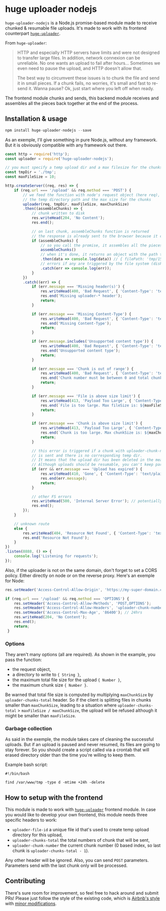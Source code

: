 # huge uploader nodejs

`huge-uploader-nodejs` is a Node.js promise-based module made to receive chunked & resumable file uploads. It's made to work with its frontend counterpart [`huge-uploader`](https://github.com/Buzut/huge-uploader).

From `huge-uploader`:
> HTTP and especially HTTP servers have limits and were not designed to transfer large files. In addition, network connexion can be unreliable. No one wants an upload to fail after hours… Sometimes we even need to pause the upload, and HTTP doesn't allow that.
>
> The best way to circumvent these issues is to chunk the file and send it in small pieces. If a chunk fails, no worries, it's small and fast to re-send it. Wanna pause? Ok, just start where you left off when ready.

The frontend module chunks and sends, this backend module receives and assembles all the pieces back together at the end of the process.

## Installation & usage

```javascript
npm install huge-uploader-nodejs --save
```

As an exemple, I'll give something in pure Node.js, without any framework. But it is obviously compatible with any framework out there.

```javascript
const http = require('http');
const uploader = require('huge-uploader-nodejs');

// you must specify a temp upload dir and a max filesize for the chunks
const tmpDir = './tmp';
const maxFileSize = 10;

http.createServer((req, res) => {
    if (req.url === '/upload' && req.method === 'POST') {
        // we feed the function with node's request object (here req),
        // the temp directory path and the max size for the chunks
        uploader(req, tmpDir, maxFileSize, maxChunkSize)
        .then((assembleChunks) => {
            // chunk written to disk
            res.writeHead(204, 'No Content');
            res.end();

            // on last chunk, assembleChunks function is returned
            // the response is already sent to the browser because it can take some time if the file is huge
            if (assembleChunks) {
                // so you call the promise, it assembles all the pieces together and cleans the temporary files
                assembleChunks()
                // when it's done, it returns an object with the path to the file and additional post parameters if any
                .then(data => console.log(data)) // { filePath: 'tmp/1528932277257', postParams: { email: 'upload@corp.com', name: 'Mr Smith' } }
                // errors if any are triggered by the file system (disk is full…)
                .catch(err => console.log(err));
            }
        })
        .catch((err) => {
            if (err.message === 'Missing header(s)') {
                res.writeHead(400, 'Bad Request', { 'Content-Type': 'text/plain' });
                res.end('Missing uploader-* header');
                return;
            }

            if (err.message === 'Missing Content-Type') {
                res.writeHead(400, 'Bad Request', { 'Content-Type': 'text/plain' });
                res.end('Missing Content-Type');
                return;
            }

            if (err.message.includes('Unsupported content type')) {
                res.writeHead(400, 'Bad Request', { 'Content-Type': 'text/plain' });
                res.end('Unsupported content type');
                return;
            }

            if (err.message === 'Chunk is out of range') {
                res.writeHead(400, 'Bad Request', { 'Content-Type': 'text/plain' });
                res.end('Chunk number must be between 0 and total chunks - 1 (0 indexed)');
                return;
            }

            if (err.message === 'File is above size limit') {
                res.writeHead(413, 'Payload Too Large', { 'Content-Type': 'text/plain' });
                res.end(`File is too large. Max fileSize is: ${maxFileSize}MB`);
                return;
            }

            if (err.message === 'Chunk is above size limit') {
                res.writeHead(413, 'Payload Too Large', { 'Content-Type': 'text/plain' });
                res.end(`Chunk is too large. Max chunkSize is: ${maxChunkSize}MB`);
                return;
            }

			// this error is triggered if a chunk with uploader-chunk-number header != 0
            // is sent and there is no corresponding temp dir.
            // It means that the upload dir has been deleted in the meantime.
            // Although uploads should be resumable, you can't keep partial uploads for days on your server
            if (err && err.message === 'Upload has expired') {
                res.writeHead(410, 'Gone', { 'Content-Type': 'text/plain' });
                res.end(err.message);
                return;
            }

            // other FS errors
            res.writeHead(500, 'Internal Server Error'); // potentially saturated disk
            res.end();
        });
    }

    // unknown route
    else {
        res.writeHead(404, 'Resource Not Found', { 'Content-Type': 'text/plain' });
        res.end('Resource Not Found');
    }
})
.listen(8888, () => {
    console.log('Listening for requests');
});
```

Also, if the uploader is not on the same domain, don't forget to set a CORS policy. Either directly on node or on the reverse proxy. Here's an exemple for Node:

```javascript
res.setHeader('Access-Control-Allow-Origin', 'https://my-super-domain.com');

if (req.url === '/upload' && req.method === 'OPTIONS') {
    res.setHeader('Access-Control-Allow-Methods', 'POST,OPTIONS');
    res.setHeader('Access-Control-Allow-Headers', 'uploader-chunk-number,uploader-chunks-total,uploader-file-id');
    res.setHeader('Access-Control-Max-Age', '86400'); // 24hrs
    res.writeHead(204, 'No Content');
    res.end();
    return;
 }

```

### Options

They aren't many options (all are required). As shown in the example, you pass the function:
* the request object,
* a directory to write to `{ String }`,
* the maximum total file size for the upload `{ Number }`,
* the maximum chunk size `{ Number }`.

Be warned that total file size is computed by multiplying `maxChunkSize` by `uploader-chunks-total` header. So if the client is splitting files in chunks smaller than  `maxChunkSize`, leading to a situation where `uploader-chunks-total` > `maxFileSize / maxChunkSize`, the upload will be refused although it might be smaller than `maxFileSize`.

### Garbage collection

As said in the exemple, the module takes care of cleaning the successful uploads. But if an upload is paused and never resumed, its files are going to stay forever. So you should create a script called via a crontab that will erased directory older than the time you're willing to keep them.

Example bash script:
```shell
#!/bin/bash

find /var/www/tmp -type d -mtime +24h -delete
```

## How to setup with the frontend
This module is made to work with [`huge-uploader`](https://github.com/Buzut/huge-uploader) frontend module. In case you would like to develop your own frontend, this module needs three specific headers to work:

* `uploader-file-id` a unique file id that's used to create temp upload directory for this upload,
* `uploader-chunks-total` the total numbers of chunk that will be sent,
* `uploader-chunk-number` the current chunk number (0 based index, so last chunk is `uploader-chunks-total - 1`).

Any other header will be ignored. Also, you can send `POST` parameters. Parameters send with the last chunk only will be processed.

## Contributing

There's sure room for improvement, so feel free to hack around and submit PRs!
Please just follow the style of the existing code, which is [Airbnb's style](http://airbnb.io/javascript/) with [minor modifications](.eslintrc).
